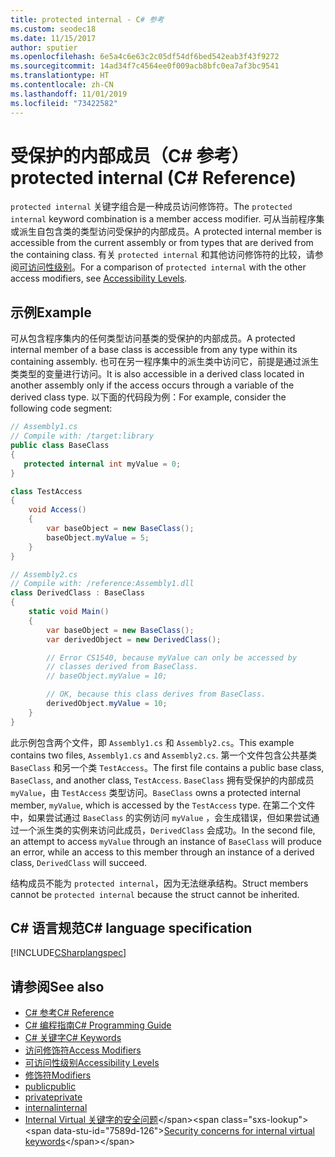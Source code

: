 ```yaml
---
title: protected internal - C# 参考
ms.custom: seodec18
ms.date: 11/15/2017
author: sputier
ms.openlocfilehash: 6e5a4c6e63c2c05df54df6bed542eab3f43f9272
ms.sourcegitcommit: 14ad34f7c4564ee0f009acb8bfc0ea7af3bc9541
ms.translationtype: HT
ms.contentlocale: zh-CN
ms.lasthandoff: 11/01/2019
ms.locfileid: "73422582"
---
```

# <a name="protected-internal-c-reference"></a><span data-ttu-id="7589d-102">受保护的内部成员（C# 参考）</span><span class="sxs-lookup"><span data-stu-id="7589d-102">protected internal (C# Reference)</span></span>

<span data-ttu-id="7589d-103">`protected internal` 关键字组合是一种成员访问修饰符。</span><span class="sxs-lookup"><span data-stu-id="7589d-103">The `protected internal` keyword combination is a member access modifier.</span></span> <span data-ttu-id="7589d-104">可从当前程序集或派生自包含类的类型访问受保护的内部成员。</span><span class="sxs-lookup"><span data-stu-id="7589d-104">A protected internal member is accessible from the current assembly or from types that are derived from the containing class.</span></span> <span data-ttu-id="7589d-105">有关 `protected internal` 和其他访问修饰符的比较，请参阅[可访问性级别](accessibility-levels.md)。</span><span class="sxs-lookup"><span data-stu-id="7589d-105">For a comparison of `protected internal` with the other access modifiers, see [Accessibility Levels](accessibility-levels.md).</span></span>

## <a name="example"></a><span data-ttu-id="7589d-106">示例</span><span class="sxs-lookup"><span data-stu-id="7589d-106">Example</span></span>

<span data-ttu-id="7589d-107">可从包含程序集内的任何类型访问基类的受保护的内部成员。</span><span class="sxs-lookup"><span data-stu-id="7589d-107">A protected internal member of a base class is accessible from any type within its containing assembly.</span></span> <span data-ttu-id="7589d-108">也可在另一程序集中的派生类中访问它，前提是通过派生类类型的变量进行访问。</span><span class="sxs-lookup"><span data-stu-id="7589d-108">It is also accessible in a derived class located in another assembly only if the access occurs through a variable of the derived class type.</span></span> <span data-ttu-id="7589d-109">以下面的代码段为例：</span><span class="sxs-lookup"><span data-stu-id="7589d-109">For example, consider the following code segment:</span></span>

```csharp
// Assembly1.cs
// Compile with: /target:library
public class BaseClass
{
   protected internal int myValue = 0;
}

class TestAccess
{
    void Access()
    {
        var baseObject = new BaseClass();
        baseObject.myValue = 5;
    }
}
```

```csharp
// Assembly2.cs
// Compile with: /reference:Assembly1.dll
class DerivedClass : BaseClass
{
    static void Main()
    {
        var baseObject = new BaseClass();
        var derivedObject = new DerivedClass();

        // Error CS1540, because myValue can only be accessed by
        // classes derived from BaseClass.
        // baseObject.myValue = 10;

        // OK, because this class derives from BaseClass.
        derivedObject.myValue = 10;
    }
}
```

<span data-ttu-id="7589d-110">此示例包含两个文件，即 `Assembly1.cs` 和 `Assembly2.cs`。</span><span class="sxs-lookup"><span data-stu-id="7589d-110">This example contains two files, `Assembly1.cs` and `Assembly2.cs`.</span></span>
<span data-ttu-id="7589d-111">第一个文件包含公共基类 `BaseClass` 和另一个类 `TestAccess`。</span><span class="sxs-lookup"><span data-stu-id="7589d-111">The first file contains a public base class, `BaseClass`, and another class, `TestAccess`.</span></span> <span data-ttu-id="7589d-112">`BaseClass` 拥有受保护的内部成员 `myValue`，由 `TestAccess` 类型访问。</span><span class="sxs-lookup"><span data-stu-id="7589d-112">`BaseClass` owns a protected internal member, `myValue`, which is accessed by the `TestAccess` type.</span></span>
<span data-ttu-id="7589d-113">在第二个文件中，如果尝试通过 `BaseClass` 的实例访问 `myValue` ，会生成错误，但如果尝试通过一个派生类的实例来访问此成员，`DerivedClass` 会成功。</span><span class="sxs-lookup"><span data-stu-id="7589d-113">In the second file, an attempt to access `myValue` through an instance of `BaseClass` will produce an error, while an access to this member through an instance of a derived class, `DerivedClass` will succeed.</span></span>

<span data-ttu-id="7589d-114">结构成员不能为 `protected internal`，因为无法继承结构。</span><span class="sxs-lookup"><span data-stu-id="7589d-114">Struct members cannot be `protected internal` because the struct cannot be inherited.</span></span>

## <a name="c-language-specification"></a><span data-ttu-id="7589d-115">C# 语言规范</span><span class="sxs-lookup"><span data-stu-id="7589d-115">C# language specification</span></span>

[!INCLUDE[CSharplangspec](~/includes/csharplangspec-md.md)]

## <a name="see-also"></a><span data-ttu-id="7589d-116">请参阅</span><span class="sxs-lookup"><span data-stu-id="7589d-116">See also</span></span>

- [<span data-ttu-id="7589d-117">C# 参考</span><span class="sxs-lookup"><span data-stu-id="7589d-117">C# Reference</span></span>](../index.md)
- [<span data-ttu-id="7589d-118">C# 编程指南</span><span class="sxs-lookup"><span data-stu-id="7589d-118">C# Programming Guide</span></span>](../../programming-guide/index.md)
- [<span data-ttu-id="7589d-119">C# 关键字</span><span class="sxs-lookup"><span data-stu-id="7589d-119">C# Keywords</span></span>](index.md)
- [<span data-ttu-id="7589d-120">访问修饰符</span><span class="sxs-lookup"><span data-stu-id="7589d-120">Access Modifiers</span></span>](access-modifiers.md)
- [<span data-ttu-id="7589d-121">可访问性级别</span><span class="sxs-lookup"><span data-stu-id="7589d-121">Accessibility Levels</span></span>](accessibility-levels.md)
- [<span data-ttu-id="7589d-122">修饰符</span><span class="sxs-lookup"><span data-stu-id="7589d-122">Modifiers</span></span>](index.md)
- [<span data-ttu-id="7589d-123">public</span><span class="sxs-lookup"><span data-stu-id="7589d-123">public</span></span>](public.md)
- [<span data-ttu-id="7589d-124">private</span><span class="sxs-lookup"><span data-stu-id="7589d-124">private</span></span>](private.md)
- [<span data-ttu-id="7589d-125">internal</span><span class="sxs-lookup"><span data-stu-id="7589d-125">internal</span></span>](internal.md)
- <span data-ttu-id="7589d-126">[Internal Virtual 关键字的安全问题](https://docs.microsoft.com/previous-versions/dotnet/netframework-4.0/heyd8kky(v=vs.100))</span><span class="sxs-lookup"><span data-stu-id="7589d-126">[Security concerns for internal virtual keywords](https://docs.microsoft.com/previous-versions/dotnet/netframework-4.0/heyd8kky(v=vs.100))</span></span>
